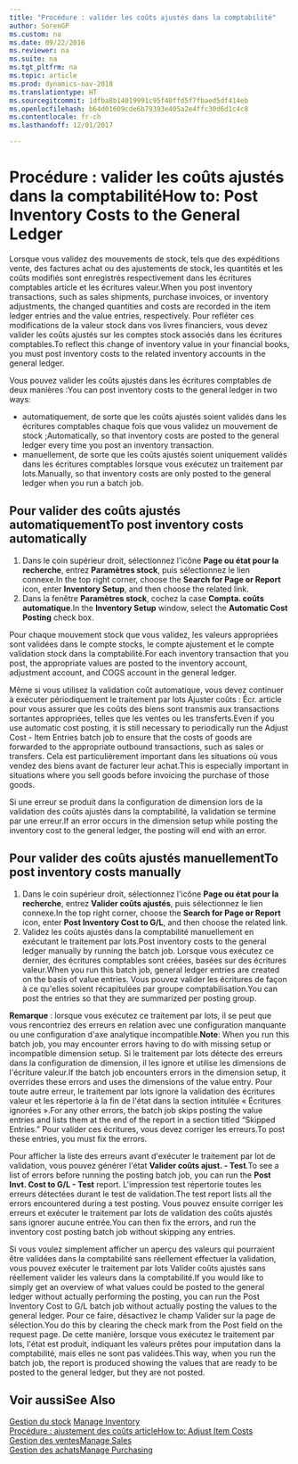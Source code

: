 ```yaml
---
title: "Procédure : valider les coûts ajustés dans la comptabilité"
author: SorenGP
ms.custom: na
ms.date: 09/22/2016
ms.reviewer: na
ms.suite: na
ms.tgt_pltfrm: na
ms.topic: article
ms.prod: dynamics-nav-2018
ms.translationtype: HT
ms.sourcegitcommit: 1dfba8b14019991c95f40ffd5f7fbaed5df414eb
ms.openlocfilehash: b64d01609cde6b79393e405a2e4ffc30d6d1c4c8
ms.contentlocale: fr-ch
ms.lasthandoff: 12/01/2017

---
```


# <a name="how-to-post-inventory-costs-to-the-general-ledger"></a><span data-ttu-id="ff9c4-102">Procédure : valider les coûts ajustés dans la comptabilité</span><span class="sxs-lookup"><span data-stu-id="ff9c4-102">How to: Post Inventory Costs to the General Ledger</span></span>   
<span data-ttu-id="ff9c4-103">Lorsque vous validez des mouvements de stock, tels que des expéditions vente, des factures achat ou des ajustements de stock, les quantités et les coûts modifiés sont enregistrés respectivement dans les écritures comptables article et les écritures valeur.</span><span class="sxs-lookup"><span data-stu-id="ff9c4-103">When you post inventory transactions, such as sales shipments, purchase invoices, or inventory adjustments, the changed quantities and costs are recorded in the item ledger entries and the value entries, respectively.</span></span> <span data-ttu-id="ff9c4-104">Pour refléter ces modifications de la valeur stock dans vos livres financiers, vous devez valider les coûts ajustés sur les comptes stock associés dans les écritures comptables.</span><span class="sxs-lookup"><span data-stu-id="ff9c4-104">To reflect this change of inventory value in your financial books, you must post inventory costs to the related inventory accounts in the general ledger.</span></span>

<span data-ttu-id="ff9c4-105">Vous pouvez valider les coûts ajustés dans les écritures comptables de deux manières :</span><span class="sxs-lookup"><span data-stu-id="ff9c4-105">You can post inventory costs to the general ledger in two ways:</span></span>

- <span data-ttu-id="ff9c4-106">automatiquement, de sorte que les coûts ajustés soient validés dans les écritures comptables chaque fois que vous validez un mouvement de stock ;</span><span class="sxs-lookup"><span data-stu-id="ff9c4-106">Automatically, so that inventory costs are posted to the general ledger every time you post an inventory transaction.</span></span>
- <span data-ttu-id="ff9c4-107">manuellement, de sorte que les coûts ajustés soient uniquement validés dans les écritures comptables lorsque vous exécutez un traitement par lots.</span><span class="sxs-lookup"><span data-stu-id="ff9c4-107">Manually, so that inventory costs are only posted to the general ledger when you run a batch job.</span></span>


## <a name="to-post-inventory-costs-automatically"></a><span data-ttu-id="ff9c4-108">Pour valider des coûts ajustés automatiquement</span><span class="sxs-lookup"><span data-stu-id="ff9c4-108">To post inventory costs automatically</span></span>
1. <span data-ttu-id="ff9c4-109">Dans le coin supérieur droit, sélectionnez l'icône **Page ou état pour la recherche**, entrez **Paramètres stock**, puis sélectionnez le lien connexe.</span><span class="sxs-lookup"><span data-stu-id="ff9c4-109">In the top right corner, choose the **Search for Page or Report** icon, enter **Inventory Setup**, and then choose the related link.</span></span>
2. <span data-ttu-id="ff9c4-110">Dans la fenêtre **Paramètres stock**, cochez la case **Compta. coûts automatique**.</span><span class="sxs-lookup"><span data-stu-id="ff9c4-110">In the **Inventory Setup** window, select the **Automatic Cost Posting** check box.</span></span>

<span data-ttu-id="ff9c4-111">Pour chaque mouvement stock que vous validez, les valeurs appropriées sont validées dans le compte stocks, le compte ajustement et le compte validation stock dans la comptabilité.</span><span class="sxs-lookup"><span data-stu-id="ff9c4-111">For each inventory transaction that you post, the appropriate values are posted to the inventory account, adjustment account, and COGS account in the general ledger.</span></span>

<span data-ttu-id="ff9c4-112">Même si vous utilisez la validation coût automatique, vous devez continuer à exécuter périodiquement le traitement par lots Ajuster coûts : Écr. article pour vous assurer que les coûts des biens sont transmis aux transactions sortantes appropriées, telles que les ventes ou les transferts.</span><span class="sxs-lookup"><span data-stu-id="ff9c4-112">Even if you use automatic cost posting, it is still necessary to periodically run the Adjust Cost - Item Entries batch job to ensure that the costs of goods are forwarded to the appropriate outbound transactions, such as sales or transfers.</span></span> <span data-ttu-id="ff9c4-113">Cela est particulièrement important dans les situations où vous vendez des biens avant de facturer leur achat.</span><span class="sxs-lookup"><span data-stu-id="ff9c4-113">This is especially important in situations where you sell goods before invoicing the purchase of those goods.</span></span>

<span data-ttu-id="ff9c4-114">Si une erreur se produit dans la configuration de dimension lors de la validation des coûts ajustés dans la comptabilité, la validation se termine par une erreur.</span><span class="sxs-lookup"><span data-stu-id="ff9c4-114">If an error occurs in the dimension setup while posting the inventory cost to the general ledger, the posting will end with an error.</span></span>

## <a name="to-post-inventory-costs-manually"></a><span data-ttu-id="ff9c4-115">Pour valider des coûts ajustés manuellement</span><span class="sxs-lookup"><span data-stu-id="ff9c4-115">To post inventory costs manually</span></span>
1. <span data-ttu-id="ff9c4-116">Dans le coin supérieur droit, sélectionnez l'icône **Page ou état pour la recherche**, entrez **Valider coûts ajustés**, puis sélectionnez le lien connexe.</span><span class="sxs-lookup"><span data-stu-id="ff9c4-116">In the top right corner, choose the **Search for Page or Report** icon, enter **Post Inventory Cost to G/L**, and then choose the related link.</span></span>
2. <span data-ttu-id="ff9c4-117">Validez les coûts ajustés dans la comptabilité manuellement en exécutant le traitement par lots.</span><span class="sxs-lookup"><span data-stu-id="ff9c4-117">Post inventory costs to the general ledger manually by running the batch job.</span></span> <span data-ttu-id="ff9c4-118">Lorsque vous exécutez ce dernier, des écritures comptables sont créées, basées sur des écritures valeur.</span><span class="sxs-lookup"><span data-stu-id="ff9c4-118">When you run this batch job, general ledger entries are created on the basis of value entries.</span></span> <span data-ttu-id="ff9c4-119">Vous pouvez valider les écritures de façon à ce qu'elles soient récapitulées par groupe comptabilisation.</span><span class="sxs-lookup"><span data-stu-id="ff9c4-119">You can post the entries so that they are summarized per posting group.</span></span>

<span data-ttu-id="ff9c4-120">**Remarque** : lorsque vous exécutez ce traitement par lots, il se peut que vous rencontriez des erreurs en relation avec une configuration manquante ou une configuration d'axe analytique incompatible.</span><span class="sxs-lookup"><span data-stu-id="ff9c4-120">**Note**: When you run this batch job, you may encounter errors having to do with missing setup or incompatible dimension setup.</span></span> <span data-ttu-id="ff9c4-121">Si le traitement par lots détecte des erreurs dans la configuration de dimension, il les ignore et utilise les dimensions de l'écriture valeur.</span><span class="sxs-lookup"><span data-stu-id="ff9c4-121">If the batch job encounters errors in the dimension setup, it overrides these errors and uses the dimensions of the value entry.</span></span> <span data-ttu-id="ff9c4-122">Pour toute autre erreur, le traitement par lots ignore la validation des écritures valeur et les répertorie à la fin de l'état dans la section intitulée « Écritures ignorées ».</span><span class="sxs-lookup"><span data-stu-id="ff9c4-122">For any other errors, the batch job skips posting the value entries and lists them at the end of the report in a section titled “Skipped Entries.”</span></span> <span data-ttu-id="ff9c4-123">Pour valider ces écritures, vous devez corriger les erreurs.</span><span class="sxs-lookup"><span data-stu-id="ff9c4-123">To post these entries, you must fix the errors.</span></span>

<span data-ttu-id="ff9c4-124">Pour afficher la liste des erreurs avant d'exécuter le traitement par lot de validation, vous pouvez générer l'état **Valider coûts ajust. - Test**.</span><span class="sxs-lookup"><span data-stu-id="ff9c4-124">To see a list of errors before running the posting batch job, you can run the **Post Invt. Cost to G/L - Test** report.</span></span> <span data-ttu-id="ff9c4-125">L'impression test répertorie toutes les erreurs détectées durant le test de validation.</span><span class="sxs-lookup"><span data-stu-id="ff9c4-125">The test report lists all the errors encountered during a test posting.</span></span> <span data-ttu-id="ff9c4-126">Vous pouvez ensuite corriger les erreurs et exécuter le traitement par lots de validation des coûts ajustés sans ignorer aucune entrée.</span><span class="sxs-lookup"><span data-stu-id="ff9c4-126">You can then fix the errors, and run the inventory cost posting batch job without skipping any entries.</span></span>

<span data-ttu-id="ff9c4-127">Si vous voulez simplement afficher un aperçu des valeurs qui pourraient être validées dans la comptabilité sans réellement effectuer la validation, vous pouvez exécuter le traitement par lots Valider coûts ajustés sans réellement valider les valeurs dans la comptabilité.</span><span class="sxs-lookup"><span data-stu-id="ff9c4-127">If you would like to simply get an overview of what values could be posted to the general ledger without actually performing the posting, you can run the Post Inventory Cost to G/L batch job without actually posting the values to the general ledger.</span></span> <span data-ttu-id="ff9c4-128">Pour ce faire, désactivez le champ Valider sur la page de sélection.</span><span class="sxs-lookup"><span data-stu-id="ff9c4-128">You do this by clearing the check mark from the Post field on the request page.</span></span> <span data-ttu-id="ff9c4-129">De cette manière, lorsque vous exécutez le traitement par lots, l'état est produit, indiquant les valeurs prêtes pour imputation dans la comptabilité, mais elles ne sont pas validées.</span><span class="sxs-lookup"><span data-stu-id="ff9c4-129">This way, when you run the batch job, the report is produced showing the values that are ready to be posted to the general ledger, but they are not posted.</span></span>

## <a name="see-also"></a><span data-ttu-id="ff9c4-130">Voir aussi</span><span class="sxs-lookup"><span data-stu-id="ff9c4-130">See Also</span></span>
<span data-ttu-id="ff9c4-131">[Gestion du stock](inventory-manage-inventory.md)  </span><span class="sxs-lookup"><span data-stu-id="ff9c4-131">[Manage Inventory](inventory-manage-inventory.md)  </span></span>  
[<span data-ttu-id="ff9c4-132">Procédure : ajustement des coûts article</span><span class="sxs-lookup"><span data-stu-id="ff9c4-132">How to: Adjust Item Costs</span></span>](inventory-how-adjust-item-costs.md)  
[<span data-ttu-id="ff9c4-133">Gestion des ventes</span><span class="sxs-lookup"><span data-stu-id="ff9c4-133">Manage Sales</span></span>](sales-manage-sales.md)  
[<span data-ttu-id="ff9c4-134">Gestion des achats</span><span class="sxs-lookup"><span data-stu-id="ff9c4-134">Manage Purchasing</span></span>](purchasing-manage-purchasing.md)


